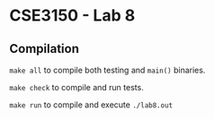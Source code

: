 # CSE3150 - Lab 8

## Compilation

`make all` to compile both testing and `main()` binaries.

`make check` to compile and run tests.

`make run` to compile and execute `./lab8.out`

